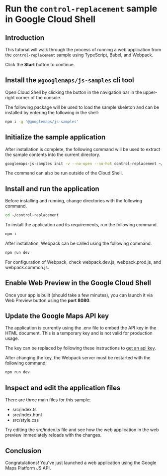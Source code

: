 # Run the `control-replacement` sample in Google Cloud Shell

<walkthrough-tutorial-duration duration="10"/>

## Introduction

This tutorial will walk through the process of running a web application from
the `control-replacement` sample using TypeScript, Babel, and Webpack.

Click the **Start** button to continue.

## Install the `@googlemaps/js-samples` cli tool

Open Cloud Shell by clicking the
<walkthrough-cloud-shell-icon></walkthrough-cloud-shell-icon> button in the
navigation bar in the upper-right corner of the console.

The following package will be used to load the sample skeleton and can be
installed by entering the following in the shell:

```bash
npm i -g '@googlemaps/js-samples'
```

## Initialize the sample application

After installation is complete, the following command will be used to extract
the sample contents into the current directory.

```bash
googlemaps-js-samples init -v --no-open --no-hot control-replacement ~/control-replacement
```

The command can also be run outside of the Cloud Shell.

## Install and run the application

Before installing and running, change directories with the following command.

```bash
cd ~/control-replacement
```

To install the application and its requirements, run the following command.

```bash
npm i
```

After installation, Webpack can be called using the following command.

```bash
npm run dev
```

For configuration of Webpack, check
<walkthrough-editor-open-file filePath="~/control-replacement/webpack.dev.js">webpack.dev.js</walkthrough-editor-open-file>,
<walkthrough-editor-open-file filePath="~/control-replacement/webpack.prod.js">webpack.prod.js</walkthrough-editor-open-file>,
and
<walkthrough-editor-open-file filePath="~/control-replacement/webpack.common.js">webpack.common.js</walkthrough-editor-open-file>.

## Enable Web Preview in the Google Cloud Shell

Once your app is built (should take a few minutes), you can launch it via
<walkthrough-spotlight-pointer target="cloudshell" spotlightId="devshell-web-preview-button">Web
Preview button</walkthrough-spotlight-pointer> using the **port 8080**.

## Update the Google Maps API key

The application is currently using the
<walkthrough-editor-open-file filePath="~/control-replacement/.env">.env</walkthrough-editor-open-file>
file to embed the API key in the HTML document. This is a temporary key and is
not valid for production usage.

The key can be replaced by following these instructions to
[get an api key](https://developers.google.com/maps/documentation/javascript/get-api-key).

After changing the key, the Webpack server must be restarted with the following
command:

```bash
npm run dev
```

## Inspect and edit the application files

There are three main files for this sample:

*   <walkthrough-editor-open-file filePath="~/control-replacement/src/index.ts">src/index.ts</walkthrough-editor-open-file>
*   <walkthrough-editor-open-file filePath="~/control-replacement/src/index.html">src/index.html</walkthrough-editor-open-file>
*   <walkthrough-editor-open-file filePath="~/control-replacement/src/style.css">src/style.css</walkthrough-editor-open-file>

Try editing the <walkthrough-editor-open-file filePath="~/control-replacement/src/index.ts">src/index.ts</walkthrough-editor-open-file> file and see how the web application in the web preview immediately reloads with the changes.

## Conclusion

<walkthrough-conclusion-trophy></walkthrough-conclusion-trophy>

Congratulations! You've just launched a web application using the Google Maps
Platform JS API.
